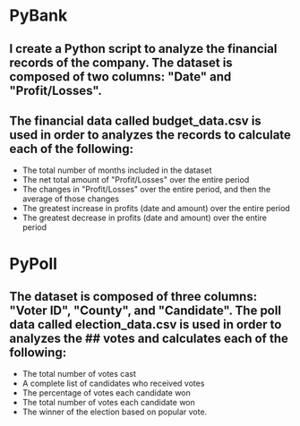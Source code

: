 # PyBank

## I create a Python script to analyze the financial records of the company. The dataset is composed of two columns: "Date" and "Profit/Losses". 
## The financial data called budget_data.csv is used in order to analyzes the records to calculate each of the following:

* The total number of months included in the dataset
* The net total amount of "Profit/Losses" over the entire period
* The changes in "Profit/Losses" over the entire period, and then the average of those changes
* The greatest increase in profits (date and amount) over the entire period
* The greatest decrease in profits (date and amount) over the entire period


# PyPoll

## The dataset is composed of three columns: "Voter ID", "County", and "Candidate". The poll data called election_data.csv is used in order to analyzes the ## votes and calculates each of the following:

* The total number of votes cast
* A complete list of candidates who received votes
* The percentage of votes each candidate won
* The total number of votes each candidate won
* The winner of the election based on popular vote.


